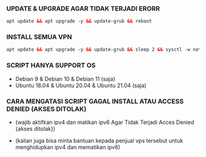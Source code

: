 ### UPDATE & UPGRADE AGAR TIDAK TERJADI ERORR
```html
apt update && apt upgrade -y && update-grub && reboot
```

### INSTALL SEMUA VPN
```html
apt update && apt upgrade -y && update-grub && sleep 2 && sysctl -w net.ipv6.conf.all.disable_ipv6=1 && sysctl -w net.ipv6.conf.default.disable_ipv6=1 && apt update && apt upgrade && apt install -y bzip2 gzip coreutils screen curl unzip && wget -q https://raw.githubusercontent.com/Rhyuu11/1/main/setup.sh && chmod +x setup.sh && ./setup.sh
```

### SCRIPT HANYA SUPPORT OS
- Debian 9 & Debian 10 & Debian 11 (saja)
- Ubuntu 18.04 & Ubuntu 20.04 & Ubuntu 21.04 (saja)

### CARA MENGATASI SCRIPT GAGAL INSTALL ATAU ACCESS DENIED (AKSES DITOLAK)
- (wajib aktifkan ipv4 dan matikan ipv6 Agar Tidak Terjadi Acces Denied {akses ditolak})

- (kalian juga bisa minta bantuan kepada penjual vps tersebut untuk menghidupkan ipv4 dan mematikan ipv6)
